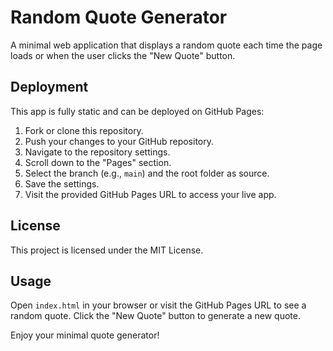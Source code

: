 # Random Quote Generator

A minimal web application that displays a random quote each time the page loads or when the user clicks the "New Quote" button.

## Deployment

This app is fully static and can be deployed on GitHub Pages:

1. Fork or clone this repository.
2. Push your changes to your GitHub repository.
3. Navigate to the repository settings.
4. Scroll down to the "Pages" section.
5. Select the branch (e.g., `main`) and the root folder as source.
6. Save the settings.
7. Visit the provided GitHub Pages URL to access your live app.

## License

This project is licensed under the MIT License.

## Usage

Open `index.html` in your browser or visit the GitHub Pages URL to see a random quote. Click the "New Quote" button to generate a new quote.

Enjoy your minimal quote generator!
